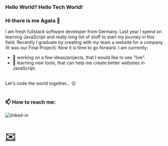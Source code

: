 ### Hello World? Hello Tech World! <br>
### Hi there is me Agata 👋

I am fresh fullstack software developer from Germany. Last year I spend on learning JavaScript and really long list of stuff to start my journey in this field. Recently I graduate by creating with my team a website for a company (It was our Final Project). Now it is time to go forward. 
I am currently:
- 🔭 working on a few ideas/projects, that I would like to see "live".
- 🌱 learning new tools, that can help me create better websites in JavaScript. 
<br>
Let's code the world together... 😉
<br>
<br>

### 📫 How to reach me:

[<img align="left" alt="linked-in" src="https://img.shields.io/badge/linkedin-%230077B5.svg?&style=for-the-badge&logo=linkedin&logoColor=white" />](https://www.linkedin.com/in//agata-bernat) 
<br>
<a href = "mailto: agata.bernat.art@gmail.com"> <h1> ✉️ </h1></a>

<br>
<br>

<!--
**Agata-Bernat/Agata-Bernat** is a ✨ _special_ ✨ repository because its `README.md` (this file) appears on your GitHub profile.

Here are some ideas to get you started:

- 🔭 I’m currently working on ...
- 🌱 I’m currently learning ...
- 👯 I’m looking to collaborate on ...
- 🤔 I’m looking for help with ...
- 💬 Ask me about ...
- 📫 How to reach me: ...
- 😄 Pronouns: ...
- ⚡ Fun fact: ...
-->
